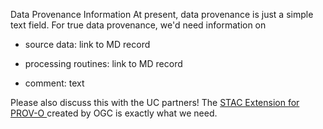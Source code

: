 Data Provenance Information 
At present, data provenance is just a simple text field. For true data provenance, we'd need information on 
- source data: link to MD record
- processing routines: link to MD record
- comment: text

Please also discuss this with the UC partners!
The [STAC Extension for PROV-O ](https://ogcincubator.github.io/bblocks-stac/bblock/ogc.contrib.stac.item-prov/examples) created by OGC is exactly what we need.